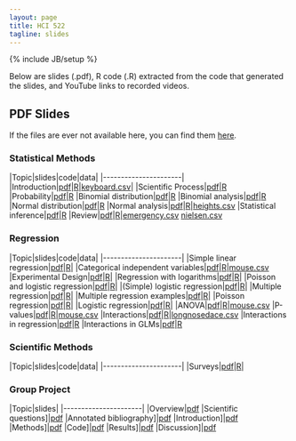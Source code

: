 ```yaml
--- 
layout: page
title: HCI 522
tagline: slides
---
```

{% include JB/setup %}

Below are slides (.pdf), R code (.R) extracted from the code that generated the
slides, and YouTube links to recorded videos.

## PDF Slides

If the files are ever not available here, 
you can find them 
[here](https://github.com/jarad/jarad.github.com/tree/master/courses/hci522/slides).

### Statistical Methods

|Topic|slides|code|data|
|----------------------|
|Introduction|[pdf](01-Introduction/01-Introduction.pdf)|[R](01-Introduction/01-Introduction.R)|[keyboard.csv](01-Introduction/keyboard.csv)|
|Scientific Process|[pdf](02-Scientific_Process/02-Scientific_Process.pdf)|[R](02-Scientific_Process/02-Scientific_Process.R)
|Probability|[pdf](03-Probability/03-Probability.pdf)|[R](03-Probability/03-Probability.R)
|Binomial distribution|[pdf](04-Binomial_distribution/04-Binomial_distribution.pdf)|[R](04-Binomial_distribution/04-Binomial_distribution.R)
|Binomial analysis|[pdf](05-Binomial_analysis/05-Binomial_analysis.pdf)|[R](05-Binomial_analysis/05-Binomial_analysis.R)
|Normal distribution|[pdf](06-Normal_distribution/06-Normal_distribution.pdf)|[R](06-Normal_distribution/06-Normal_distribution.R)
|Normal analysis|[pdf](07-Normal_analysis/07-Normal_analysis.pdf)|[R](07-Normal_analysis/07-Normal_analysis.R)|[heights.csv](07-Normal_analysis/heights.csv)
|Statistical inference|[pdf](08-Statistical_inference/08-Statistical_inference.pdf)|[R](08-Statistical_inference/08-Statistical_inference.R)
|Review|[pdf](10-Review/10-Review.pdf)|[R](10-Review/10-Review.R)|[emergency.csv](10-Review/emergency.csv) [nielsen.csv](10-Review/nielsen.csv)


### Regression

|Topic|slides|code|data|
|----------------------|
|Simple linear regression|[pdf](R01-Simple_linear_regression/R01-Simple_linear_regression.pdf)|[R](R01-Simple_linear_regression/R01-Simple_linear_regression.R)|
|Categorical independent variables|[pdf](R02-Categorical_independent_variables/R02-Categorical_independent_variables.pdf)|[R](R02-Categorical_independent_variables/R02-Categorical_independent_variables.R)|[mouse.csv](R02-Categorical_independent_variables/mouse.csv)
|Experimental Design|[pdf](R03-Experimental_design/R03-Experimental_design.pdf)|[R](R03-Experimental_design/R03-Experimental_design.R)|
|Regression with logarithms|[pdf](R04-Regression_with_logarithms/R04-Regression_with_logarithms.pdf)|[R](R04-Regression_with_logarithms/R04-Regression_with_logarithms.R)|
|Poisson and logistic regression|[pdf](R05-Poisson_and_logistic_regression/R05-Poisson_and_logistic_regression.pdf)|[R](R05-Poisson_and_logistic_regression/R05-Poisson_and_logistic_regression.R)|
|(Simple) logistic regression|[pdf](R06-Logistic_regression/R06-Logistic_regression.pdf)|[R](R06-Logistic_regression/R06-Logistic_regression.R)|
|Multiple regression|[pdf](R07-Multiple_regression/R07-Multiple_regression.pdf)|[R](R07-Multiple_regression/R07-Multiple_regression.R)|
|Multiple regression examples|[pdf](R08-Multiple_regression_examples/R08-Multiple_regression_examples.pdf)|[R](R08-Multiple_regression_examples/R08-Multiple_regression_examples.R)|
|Poisson regression|[pdf](R09-Poisson_regression/R09-Poisson_regression.pdf)|[R](R09-Poisson_regression/R09-Poisson_regression.R)|
|Logistic regression|[pdf](R10-Logistic_regression/R10-Logistic_regression.pdf)|[R](R10-Logistic_regression/R10-Logistic_regression.R)|
|ANOVA|[pdf](R11-ANOVA/R11-ANOVA.pdf)|[R](R11-ANOVA/R11-ANOVA.R)|[mouse.csv](R11-ANOVA/mouse.csv)
|P-values|[pdf](R12-Pvalues/R12-Pvalues.pdf)|[R](R12-Pvalues/R12-Pvalues.R)|[mouse.csv](R12-Pvalues/mouse.csv)
|Interactions|[pdf](R13-Interactions/R13-Interactions.pdf)|[R](R13-Interactions/R13-Interactions.R)|[longnosedace.csv](R13-Interactions/longnosedace.csv)
|Interactions in regression|[pdf](R14-Interactions_in_regression/R14-Interactions_in_regression.pdf)|[R](R14-Interactions_in_regression/R14-Interactions_in_regression.R)
|Interactions in GLMs|[pdf](R15-Interactions_in_glms/R15-Interactions_in_glms.pdf)|[R](R15-Interactions_in_glms/R15-Interactions_in_glms.R)


### Scientific Methods

|Topic|slides|code|data|
|----------------------|
|Surveys|[pdf](Surveys/Surveys.pdf)|[R](Surveys/Surveys.R)|


### Group Project 

|Topic|slides|
|----------------------|
|Overview|[pdf](G1-Overview/01-Overview.pdf)
|Scientific questions]|[pdf](G2-Scientific_questions/G2-Scientific_questions.pdf)
|Annotated bibliography]|[pdf](G3-Annotated_bibliography/G3-Annotated_bibliography.pdf)
|Introduction]|[pdf](G4-Introduction/G4-Introduction.pdf)
|Methods]|[pdf](G5-Methods/G5-Methods.pdf)
|Code]|[pdf](G6-Code/G6-Code.pdf)
|Results]|[pdf](G7-Results/G7-Results.pdf)
|Discussion]|[pdf](G8-Discussion/G8-Discussion.pdf)


